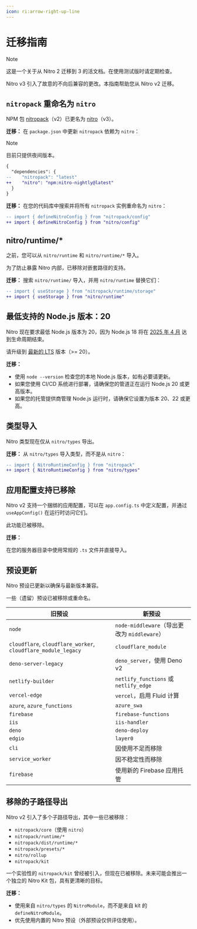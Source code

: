 ```yaml
---
icon: ri:arrow-right-up-line
---
```


# 迁移指南

> [!NOTE]
> 这是一个关于从 Nitro 2 迁移到 3 的活文档。在使用测试版时请定期检查。

Nitro v3 引入了故意的不向后兼容的更改。本指南帮助您从 Nitro v2 迁移。

## `nitropack` 重命名为 `nitro`

NPM 包 [nitropack](https://www.npmjs.com/package/nitropack)（v2）已更名为 [nitro](https://www.npmjs.com/package/nitro)（v3）。

**迁移：** 在 `package.json` 中更新 `nitropack` 依赖为 `nitro`：

> [!NOTE]
> 目前只提供夜间版本。

```diff
{
  "dependencies": {
--    "nitropack": "latest"
++    "nitro": "npm:nitro-nightly@latest"
  }
}
```

**迁移：** 在您的代码库中搜索并将所有 `nitropack` 实例重命名为 `nitro`：

```diff
-- import { defineNitroConfig } from "nitropack/config"
++ import { defineNitroConfig } from "nitro/config"
```

## nitro/runtime/*

之前，您可以从 `nitro/runtime` 和 `nitro/runtime/*` 导入。

为了防止暴露 Nitro 内部，已移除对嵌套路径的支持。

**迁移：** 搜索 `nitro/runtime/` 导入，并用 `nitro/runtime` 替换它们：

```diff
-- import { useStorage } from "nitropack/runtime/storage"
++ import { useStorage } from "nitro/runtime"
```

## 最低支持的 Node.js 版本：20

Nitro 现在要求最低 Node.js 版本为 20，因为 Node.js 18 将在 [2025 年 4 月](https://nodejs.org/en/about/previous-releases) 达到生命周期结束。

请升级到 [最新的 LTS](https://nodejs.org/en/download) 版本（>= 20）。

**迁移：**

- 使用 `node --version` 检查您的本地 Node.js 版本，如有必要请更新。
- 如果您使用 CI/CD 系统进行部署，请确保您的管道正在运行 Node.js 20 或更高版本。
- 如果您的托管提供商管理 Node.js 运行时，请确保它设置为版本 20、22 或更高。

## 类型导入

Nitro 类型现在仅从 `nitro/types` 导出。

**迁移：** 从 `nitro/types` 导入类型，而不是从 `nitro`：

```diff
-- import { NitroRuntimeConfig } from "nitropack"
++ import { NitroRuntimeConfig } from "nitro/types"
```

## 应用配置支持已移除

Nitro v2 支持一个捆绑的应用配置，可以在 `app.config.ts` 中定义配置，并通过 `useAppConfig()` 在运行时访问它们。

此功能已被移除。

**迁移：**

在您的服务器目录中使用常规的 `.ts` 文件并直接导入。

## 预设更新

Nitro 预设已更新以确保与最新版本兼容。

一些（遗留）预设已被移除或重命名。

| 旧预设                       | 新预设                          |
|------------------------------|-------------------------------|
| `node`                       | `node-middleware`（导出更改为 `middleware`） |
| `cloudflare`, `cloudflare_worker`, `cloudflare_module_legacy` | `cloudflare_module`           |
| `deno-server-legacy`         | `deno_server`，使用 Deno v2    |
| `netlify-builder`            | `netlify_functions` 或 `netlify_edge` |
| `vercel-edge`                | `vercel`，启用 Fluid 计算      |
| `azure`, `azure_functions`   | `azure_swa`                   |
| `firebase`                   | `firebase-functions`          |
| `iis`                        | `iis-handler`                 |
| `deno`                       | `deno-deploy`                 |
| `edgio`                      | `layer0`                      |
| `cli`                        | 因使用不足而移除             |
| `service_worker`             | 因不稳定性而移除             |
| `firebase`                   | 使用新的 Firebase 应用托管    |

## 移除的子路径导出

Nitro v2 引入了多个子路径导出，其中一些已被移除：

- `nitropack/core`（使用 `nitro`）
- `nitropack/runtime/*`
- `nitropack/dist/runtime/*`
- `nitropack/presets/*`
- `nitro/rollup`
- `nitropack/kit`

一个实验性的 `nitropack/kit` 曾经被引入，但现在已被移除。未来可能会推出一个独立的 Nitro Kit 包，具有更清晰的目标。

**迁移：**

- 使用来自 `nitro/types` 的 `NitroModule`，而不是来自 kit 的 `defineNitroModule`。
- 优先使用内置的 Nitro 预设（外部预设仅供评估使用）。
